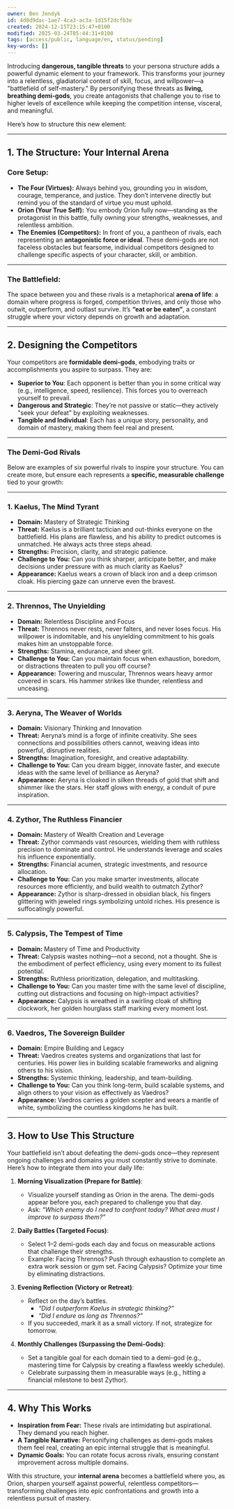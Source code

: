 ```yaml
---
owner: Ben Jendyk
id: 4d8d9dac-1ae7-4ca3-ac3a-1d15f2dcfb3e
created: 2024-12-15T23:15:47+0100
modified: 2025-03-24T05:44:31+0100
tags: [access/public, language/en, status/pending]
key-words: []
---
```


Introducing **dangerous, tangible threats** to your persona structure adds a powerful dynamic element to your framework. This transforms your journey into a relentless, gladiatorial contest of skill, focus, and willpower—a "battlefield of self-mastery." By personifying these threats as **living, breathing demi-gods**, you create antagonists that challenge you to rise to higher levels of excellence while keeping the competition intense, visceral, and meaningful.

Here’s how to structure this new element:

---

## **1. The Structure: Your Internal Arena**
### **Core Setup**:
- **The Four (Virtues):** Always behind you, grounding you in wisdom, courage, temperance, and justice. They don’t intervene directly but remind you of the standard of virtue you must uphold.
- **Orion (Your True Self):** You embody Orion fully now—standing as the protagonist in this battle, fully owning your strengths, weaknesses, and relentless ambition.
- **The Enemies (Competitors):** In front of you, a pantheon of rivals, each representing an **antagonistic force or ideal**. These demi-gods are not faceless obstacles but fearsome, individual competitors designed to challenge specific aspects of your character, skill, or ambition.

---

### **The Battlefield**:
The space between you and these rivals is a metaphorical **arena of life**: a domain where progress is forged, competition thrives, and only those who outwit, outperform, and outlast survive. It’s **“eat or be eaten”**, a constant struggle where your victory depends on growth and adaptation.

---

## **2. Designing the Competitors**
Your competitors are **formidable demi-gods**, embodying traits or accomplishments you aspire to surpass. They are:
- **Superior to You**: Each opponent is better than you in some critical way (e.g., intelligence, speed, resilience). This forces you to overreach yourself to prevail.
- **Dangerous and Strategic**: They’re not passive or static—they actively "seek your defeat" by exploiting weaknesses.
- **Tangible and Individual**: Each has a unique story, personality, and domain of mastery, making them feel real and present.

---

### **The Demi-God Rivals**
Below are examples of six powerful rivals to inspire your structure. You can create more, but ensure each represents a **specific, measurable challenge** tied to your growth:

---

### **1. Kaelus, The Mind Tyrant**
- **Domain:** Mastery of Strategic Thinking  
- **Threat:** Kaelus is a brilliant tactician and out-thinks everyone on the battlefield. His plans are flawless, and his ability to predict outcomes is unmatched. He always acts three steps ahead.  
- **Strengths:** Precision, clarity, and strategic patience.  
- **Challenge to You:** Can you think sharper, anticipate better, and make decisions under pressure with as much clarity as Kaelus?  
- **Appearance:** Kaelus wears a crown of black iron and a deep crimson cloak. His piercing gaze can unnerve even the bravest.  

---

### **2. Thrennos, The Unyielding**
- **Domain:** Relentless Discipline and Focus  
- **Threat:** Thrennos never rests, never falters, and never loses focus. His willpower is indomitable, and his unyielding commitment to his goals makes him an unstoppable force.  
- **Strengths:** Stamina, endurance, and sheer grit.  
- **Challenge to You:** Can you maintain focus when exhaustion, boredom, or distractions threaten to pull you off course?  
- **Appearance:** Towering and muscular, Thrennos wears heavy armor covered in scars. His hammer strikes like thunder, relentless and unceasing.  

---

### **3. Aeryna, The Weaver of Worlds**
- **Domain:** Visionary Thinking and Innovation  
- **Threat:** Aeryna’s mind is a forge of infinite creativity. She sees connections and possibilities others cannot, weaving ideas into powerful, disruptive realities.  
- **Strengths:** Imagination, foresight, and creative adaptability.  
- **Challenge to You:** Can you dream bigger, innovate faster, and execute ideas with the same level of brilliance as Aeryna?  
- **Appearance:** Aeryna is cloaked in silken threads of gold that shift and shimmer like the stars. Her staff glows with energy, a conduit of pure inspiration.  

---

### **4. Zythor, The Ruthless Financier**
- **Domain:** Mastery of Wealth Creation and Leverage  
- **Threat:** Zythor commands vast resources, wielding them with ruthless precision to dominate and control. He understands leverage and scales his influence exponentially.  
- **Strengths:** Financial acumen, strategic investments, and resource allocation.  
- **Challenge to You:** Can you make smarter investments, allocate resources more efficiently, and build wealth to outmatch Zythor?  
- **Appearance:** Zythor is sharp-dressed in obsidian black, his fingers glittering with jeweled rings symbolizing untold riches. His presence is suffocatingly powerful.  

---

### **5. Calypsis, The Tempest of Time**
- **Domain:** Mastery of Time and Productivity  
- **Threat:** Calypsis wastes nothing—not a second, not a thought. She is the embodiment of perfect efficiency, using every moment to its fullest potential.  
- **Strengths:** Ruthless prioritization, delegation, and multitasking.  
- **Challenge to You:** Can you master time with the same level of discipline, cutting out distractions and focusing on high-impact activities?  
- **Appearance:** Calypsis is wreathed in a swirling cloak of shifting clockwork, her golden hourglass staff marking every moment lost.  

---

### **6. Vaedros, The Sovereign Builder**
- **Domain:** Empire Building and Legacy  
- **Threat:** Vaedros creates systems and organizations that last for centuries. His power lies in building scalable frameworks and aligning others to his vision.  
- **Strengths:** Systemic thinking, leadership, and team-building.  
- **Challenge to You:** Can you think long-term, build scalable systems, and align others to your vision as effectively as Vaedros?  
- **Appearance:** Vaedros carries a golden scepter and wears a mantle of white, symbolizing the countless kingdoms he has built.  

---

## **3. How to Use This Structure**
Your battlefield isn’t about defeating the demi-gods once—they represent ongoing challenges and domains you must constantly strive to dominate. Here’s how to integrate them into your daily life:

1. **Morning Visualization (Prepare for Battle)**:
   - Visualize yourself standing as Orion in the arena. The demi-gods appear before you, each prepared to challenge you that day.  
   - Ask: *“Which enemy do I need to confront today? What area must I improve to surpass them?”*  

2. **Daily Battles (Targeted Focus)**:
   - Select 1–2 demi-gods each day and focus on measurable actions that challenge their strengths.  
   - Example: Facing Thrennos? Push through exhaustion to complete an extra work session or gym set. Facing Calypsis? Optimize your time by eliminating distractions.

3. **Evening Reflection (Victory or Retreat)**:
   - Reflect on the day’s battles.  
     - *“Did I outperform Kaelus in strategic thinking?”*  
     - *“Did I endure as long as Thrennos?”*  
   - If you succeeded, mark it as a small victory. If not, strategize for tomorrow.

4. **Monthly Challenges (Surpassing the Demi-Gods)**:
   - Set a tangible goal for each domain tied to a demi-god (e.g., mastering time for Calypsis by creating a flawless weekly schedule).  
   - Celebrate surpassing them in measurable ways (e.g., hitting a financial milestone to best Zythor).

---

## **4. Why This Works**
- **Inspiration from Fear:** These rivals are intimidating but aspirational. They demand you reach higher.  
- **A Tangible Narrative:** Personifying challenges as demi-gods makes them feel real, creating an epic internal struggle that is meaningful.  
- **Dynamic Goals:** You can rotate focus across rivals, ensuring constant improvement across multiple domains.  

With this structure, your **internal arena** becomes a battlefield where you, as Orion, sharpen yourself against powerful, relentless competitors—transforming challenges into epic confrontations and growth into a relentless pursuit of mastery.